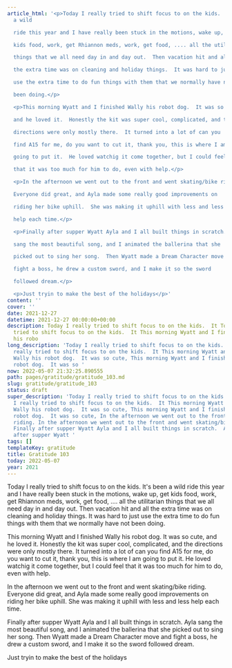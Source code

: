 ```yaml
---
article_html: '<p>Today I really tried to shift focus to on the kids.  It''s been
  a wild

  ride this year and I have really been stuck in the motions, wake up, get

  kids food, work, get Rhiannon meds, work, get food, .... all the utilitarian

  things that we all need day in and day out.  Then vacation hit and all

  the extra time was on cleaning and holiday things.  It was hard to just

  use the extra time to do fun things with them that we normally have not

  been doing.</p>

  <p>This morning Wyatt and I finished Wally his robot dog.  It was so cute,

  and he loved it.  Honestly the kit was super cool, complicated, and the

  directions were only mostly there.  It turned into a lot of can you

  find A15 for me, do you want to cut it, thank you, this is where I am

  going to put it.  He loved watchig it come together, but I could feel

  that it was too much for him to do, even with help.</p>

  <p>In the afternoon we went out to the front and went skating/bike riding.

  Everyone did great, and Ayla made some really good improvements on

  riding her bike uphill.  She was making it uphill with less and less

  help each time.</p>

  <p>Finally after supper Wyatt Ayla and I all built things in scratch.  Ayla

  sang the most beautiful song, and I animated the ballerina that she

  picked out to sing her song.  Then Wyatt made a Dream Character move and

  fight a boss, he drew a custom sword, and I make it so the sword

  followed dream.</p>

  <p>Just tryin to make the best of the holidays</p>'
content: ''
cover: ''
date: 2021-12-27
datetime: 2021-12-27 00:00:00+00:00
description: Today I really tried to shift focus to on the kids.  It Today I really
  tried to shift focus to on the kids.  It This morning Wyatt and I finished Wally
  his robo
long_description: 'Today I really tried to shift focus to on the kids.  It Today I
  really tried to shift focus to on the kids.  It This morning Wyatt and I finished
  Wally his robot dog.  It was so cute, This morning Wyatt and I finished Wally his
  robot dog.  It was so '
now: 2022-05-07 21:32:25.890555
path: pages/gratitude/gratitude_103.md
slug: gratitude/gratitude_103
status: draft
super_description: 'Today I really tried to shift focus to on the kids.  It Today
  I really tried to shift focus to on the kids.  It This morning Wyatt and I finished
  Wally his robot dog.  It was so cute, This morning Wyatt and I finished Wally his
  robot dog.  It was so cute, In the afternoon we went out to the front and went skating/bike
  riding. In the afternoon we went out to the front and went skating/bike riding.
  Finally after supper Wyatt Ayla and I all built things in scratch.  Ayla Finally
  after supper Wyatt '
tags: []
templateKey: gratitude
title: Gratitude 103
today: 2022-05-07
year: 2021
---
```


Today I really tried to shift focus to on the kids.  It's been a wild
ride this year and I have really been stuck in the motions, wake up, get
kids food, work, get Rhiannon meds, work, get food, .... all the utilitarian
things that we all need day in and day out.  Then vacation hit and all
the extra time was on cleaning and holiday things.  It was hard to just
use the extra time to do fun things with them that we normally have not
been doing.

This morning Wyatt and I finished Wally his robot dog.  It was so cute,
and he loved it.  Honestly the kit was super cool, complicated, and the
directions were only mostly there.  It turned into a lot of can you
find A15 for me, do you want to cut it, thank you, this is where I am
going to put it.  He loved watchig it come together, but I could feel
that it was too much for him to do, even with help.

In the afternoon we went out to the front and went skating/bike riding.
Everyone did great, and Ayla made some really good improvements on
riding her bike uphill.  She was making it uphill with less and less
help each time.

Finally after supper Wyatt Ayla and I all built things in scratch.  Ayla
sang the most beautiful song, and I animated the ballerina that she
picked out to sing her song.  Then Wyatt made a Dream Character move and
fight a boss, he drew a custom sword, and I make it so the sword
followed dream.

Just tryin to make the best of the holidays